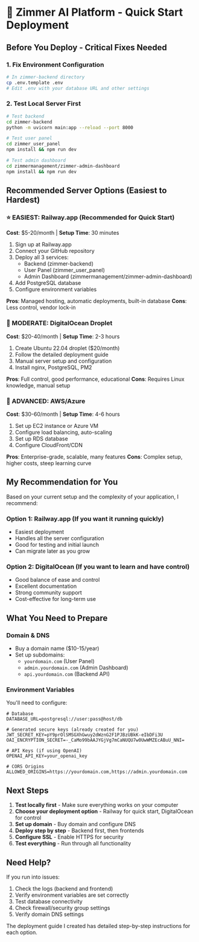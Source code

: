 # 🚀 Zimmer AI Platform - Quick Start Deployment

## Before You Deploy - Critical Fixes Needed

### 1. Fix Environment Configuration
```bash
# In zimmer-backend directory
cp .env.template .env
# Edit .env with your database URL and other settings
```

### 2. Test Local Server First
```bash
# Test backend
cd zimmer-backend
python -m uvicorn main:app --reload --port 8000

# Test user panel  
cd zimmer_user_panel
npm install && npm run dev

# Test admin dashboard
cd zimmermanagement/zimmer-admin-dashboard
npm install && npm run dev
```

## Recommended Server Options (Easiest to Hardest)

### ⭐ EASIEST: Railway.app (Recommended for Quick Start)
**Cost**: $5-20/month | **Setup Time**: 30 minutes

1. Sign up at Railway.app
2. Connect your GitHub repository
3. Deploy all 3 services:
   - Backend (zimmer-backend)
   - User Panel (zimmer_user_panel) 
   - Admin Dashboard (zimmermanagement/zimmer-admin-dashboard)
4. Add PostgreSQL database
5. Configure environment variables

**Pros**: Managed hosting, automatic deployments, built-in database
**Cons**: Less control, vendor lock-in

### 🥈 MODERATE: DigitalOcean Droplet
**Cost**: $20-40/month | **Setup Time**: 2-3 hours

1. Create Ubuntu 22.04 droplet ($20/month)
2. Follow the detailed deployment guide
3. Manual server setup and configuration
4. Install nginx, PostgreSQL, PM2

**Pros**: Full control, good performance, educational
**Cons**: Requires Linux knowledge, manual setup

### 🥉 ADVANCED: AWS/Azure
**Cost**: $30-60/month | **Setup Time**: 4-6 hours

1. Set up EC2 instance or Azure VM
2. Configure load balancing, auto-scaling
3. Set up RDS database
4. Configure CloudFront/CDN

**Pros**: Enterprise-grade, scalable, many features
**Cons**: Complex setup, higher costs, steep learning curve

## My Recommendation for You

Based on your current setup and the complexity of your application, I recommend:

### **Option 1: Railway.app** (If you want it running quickly)
- Easiest deployment
- Handles all the server configuration
- Good for testing and initial launch
- Can migrate later as you grow

### **Option 2: DigitalOcean** (If you want to learn and have control)
- Good balance of ease and control
- Excellent documentation
- Strong community support
- Cost-effective for long-term use

## What You Need to Prepare

### Domain & DNS
- Buy a domain name ($10-15/year)
- Set up subdomains:
  - `yourdomain.com` (User Panel)
  - `admin.yourdomain.com` (Admin Dashboard)
  - `api.yourdomain.com` (Backend API)

### Environment Variables
You'll need to configure:
```env
# Database
DATABASE_URL=postgresql://user:pass@host/db

# Generated secure keys (already created for you)
JWT_SECRET_KEY=pY9prOlSMSGXhGwuy2dWznG2F1PJBzUBkK-eIbDFi3U
OAI_ENCRYPTION_SECRET=-_CaMo99bAAJYGjVg7mCaNUQU7w0UwWMZEcABuU_NNI=

# API Keys (if using OpenAI)
OPENAI_API_KEY=your_openai_key

# CORS Origins
ALLOWED_ORIGINS=https://yourdomain.com,https://admin.yourdomain.com
```

## Next Steps

1. **Test locally first** - Make sure everything works on your computer
2. **Choose your deployment option** - Railway for quick start, DigitalOcean for control
3. **Set up domain** - Buy domain and configure DNS
4. **Deploy step by step** - Backend first, then frontends
5. **Configure SSL** - Enable HTTPS for security
6. **Test everything** - Run through all functionality

## Need Help?

If you run into issues:
1. Check the logs (backend and frontend)
2. Verify environment variables are set correctly
3. Test database connectivity
4. Check firewall/security group settings
5. Verify domain DNS settings

The deployment guide I created has detailed step-by-step instructions for each option.
